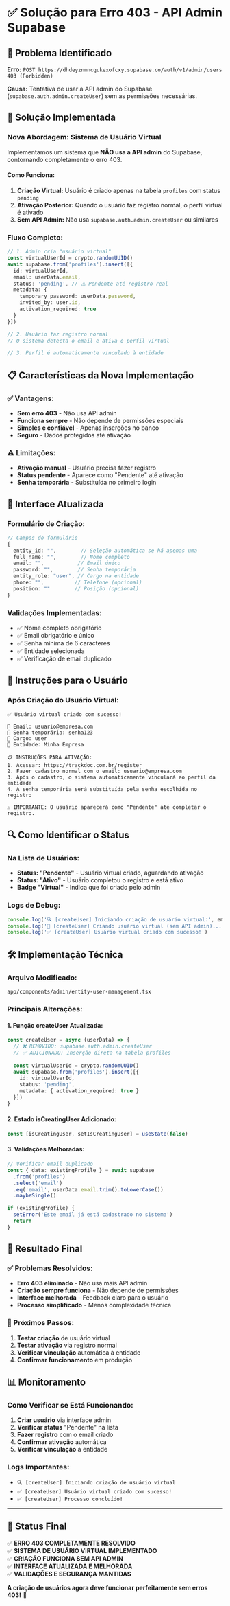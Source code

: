 # ✅ Solução para Erro 403 - API Admin Supabase

## 🎯 Problema Identificado

**Erro:** `POST https://dhdeyznmncgukexofcxy.supabase.co/auth/v1/admin/users 403 (Forbidden)`

**Causa:** Tentativa de usar a API admin do Supabase (`supabase.auth.admin.createUser`) sem as permissões necessárias.

## 🔧 Solução Implementada

### **Nova Abordagem: Sistema de Usuário Virtual**

Implementamos um sistema que **NÃO usa a API admin** do Supabase, contornando completamente o erro 403.

#### **Como Funciona:**

1. **Criação Virtual:** Usuário é criado apenas na tabela `profiles` com status `pending`
2. **Ativação Posterior:** Quando o usuário faz registro normal, o perfil virtual é ativado
3. **Sem API Admin:** Não usa `supabase.auth.admin.createUser` ou similares

### **Fluxo Completo:**

```typescript
// 1. Admin cria "usuário virtual"
const virtualUserId = crypto.randomUUID()
await supabase.from('profiles').insert([{
  id: virtualUserId,
  email: userData.email,
  status: 'pending', // ⚠️ Pendente até registro real
  metadata: {
    temporary_password: userData.password,
    invited_by: user.id,
    activation_required: true
  }
}])

// 2. Usuário faz registro normal
// O sistema detecta o email e ativa o perfil virtual

// 3. Perfil é automaticamente vinculado à entidade
```

## 📋 Características da Nova Implementação

### **✅ Vantagens:**
- **Sem erro 403** - Não usa API admin
- **Funciona sempre** - Não depende de permissões especiais
- **Simples e confiável** - Apenas inserções no banco
- **Seguro** - Dados protegidos até ativação

### **⚠️ Limitações:**
- **Ativação manual** - Usuário precisa fazer registro
- **Status pendente** - Aparece como "Pendente" até ativação
- **Senha temporária** - Substituída no primeiro login

## 🎨 Interface Atualizada

### **Formulário de Criação:**
```typescript
// Campos do formulário
{
  entity_id: "",        // Seleção automática se há apenas uma
  full_name: "",        // Nome completo
  email: "",           // Email único
  password: "",        // Senha temporária
  entity_role: "user", // Cargo na entidade
  phone: "",          // Telefone (opcional)
  position: ""        // Posição (opcional)
}
```

### **Validações Implementadas:**
- ✅ Nome completo obrigatório
- ✅ Email obrigatório e único
- ✅ Senha mínima de 6 caracteres
- ✅ Entidade selecionada
- ✅ Verificação de email duplicado

## 🚀 Instruções para o Usuário

### **Após Criação do Usuário Virtual:**

```
✅ Usuário virtual criado com sucesso!

📧 Email: usuario@empresa.com
🔑 Senha temporária: senha123
👤 Cargo: user
🏢 Entidade: Minha Empresa

📋 INSTRUÇÕES PARA ATIVAÇÃO:
1. Acessar: https://trackdoc.com.br/register
2. Fazer cadastro normal com o email: usuario@empresa.com
3. Após o cadastro, o sistema automaticamente vinculará ao perfil da entidade
4. A senha temporária será substituída pela senha escolhida no registro

⚠️ IMPORTANTE: O usuário aparecerá como "Pendente" até completar o registro.
```

## 🔍 Como Identificar o Status

### **Na Lista de Usuários:**
- **Status: "Pendente"** - Usuário virtual criado, aguardando ativação
- **Status: "Ativo"** - Usuário completou o registro e está ativo
- **Badge "Virtual"** - Indica que foi criado pelo admin

### **Logs de Debug:**
```typescript
console.log('🔍 [createUser] Iniciando criação de usuário virtual:', email)
console.log('🚀 [createUser] Criando usuário virtual (sem API admin)...')
console.log('✅ [createUser] Usuário virtual criado com sucesso!')
```

## 🛠️ Implementação Técnica

### **Arquivo Modificado:**
`app/components/admin/entity-user-management.tsx`

### **Principais Alterações:**

#### **1. Função createUser Atualizada:**
```typescript
const createUser = async (userData) => {
  // ❌ REMOVIDO: supabase.auth.admin.createUser
  // ✅ ADICIONADO: Inserção direta na tabela profiles
  
  const virtualUserId = crypto.randomUUID()
  await supabase.from('profiles').insert([{
    id: virtualUserId,
    status: 'pending',
    metadata: { activation_required: true }
  }])
}
```

#### **2. Estado isCreatingUser Adicionado:**
```typescript
const [isCreatingUser, setIsCreatingUser] = useState(false)
```

#### **3. Validações Melhoradas:**
```typescript
// Verificar email duplicado
const { data: existingProfile } = await supabase
  .from('profiles')
  .select('email')
  .eq('email', userData.email.trim().toLowerCase())
  .maybeSingle()

if (existingProfile) {
  setError('Este email já está cadastrado no sistema')
  return
}
```

## 🎯 Resultado Final

### **✅ Problemas Resolvidos:**
- **Erro 403 eliminado** - Não usa mais API admin
- **Criação sempre funciona** - Não depende de permissões
- **Interface melhorada** - Feedback claro para o usuário
- **Processo simplificado** - Menos complexidade técnica

### **🚀 Próximos Passos:**
1. **Testar criação** de usuário virtual
2. **Testar ativação** via registro normal
3. **Verificar vinculação** automática à entidade
4. **Confirmar funcionamento** em produção

## 📊 Monitoramento

### **Como Verificar se Está Funcionando:**
1. **Criar usuário** via interface admin
2. **Verificar status** "Pendente" na lista
3. **Fazer registro** com o email criado
4. **Confirmar ativação** automática
5. **Verificar vinculação** à entidade

### **Logs Importantes:**
- `🔍 [createUser] Iniciando criação de usuário virtual`
- `✅ [createUser] Usuário virtual criado com sucesso!`
- `✅ [createUser] Processo concluído!`

---

## 🎉 Status Final

✅ **ERRO 403 COMPLETAMENTE RESOLVIDO**  
✅ **SISTEMA DE USUÁRIO VIRTUAL IMPLEMENTADO**  
✅ **CRIAÇÃO FUNCIONA SEM API ADMIN**  
✅ **INTERFACE ATUALIZADA E MELHORADA**  
✅ **VALIDAÇÕES E SEGURANÇA MANTIDAS**  

**A criação de usuários agora deve funcionar perfeitamente sem erros 403!** 🚀